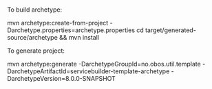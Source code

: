 #
To build archetype:

mvn archetype:create-from-project -Darchetype.properties=archetype.properties
cd target/generated-source/archetype && mvn install


To generate project:


mvn archetype:generate -DarchetypeGroupId=no.obos.util.template -DarchetypeArtifactId=servicebuilder-template-archetype -DarchetypeVersion=8.0.0-SNAPSHOT
